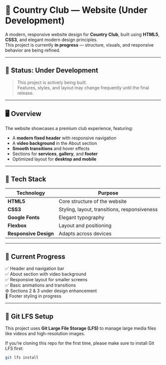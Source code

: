 # 🌿 Country Club — Website (Under Development)

A modern, responsive website design for **Country Club**, built using **HTML5**, **CSS3**, and elegant modern design principles.  
This project is currently **in progress** — structure, visuals, and responsive behavior are being refined.

---

## 🚧 Status: Under Development
> This project is actively being built.  
> Features, styles, and layout may change frequently until the final release.

---

## 🖥️ Overview
The website showcases a premium club experience, featuring:
- A **modern fixed header** with responsive navigation  
- A **video background** in the About section  
- **Smooth transitions** and hover effects  
- Sections for **services**, **gallery**, and **footer**  
- Optimized layout for **desktop and mobile**  

---

## 🧩 Tech Stack
| Technology | Purpose |
|-------------|----------|
| **HTML5** | Core structure of the website |
| **CSS3** | Styling, layout, transitions, responsiveness |
| **Google Fonts** | Elegant typography |
| **Flexbox** | Layout and positioning |
| **Responsive Design** | Adapts across devices |

---

## 🧱 Current Progress
✅ Header and navigation bar  
✅ About section with video background  
✅ Responsive layout for smaller screens  
✅ Basic animations and transitions  
⚙️ Sections 2 & 3 under design enhancement  
🚧 Footer styling in progress  

---
## 🎥 Git LFS Setup

This project uses **Git Large File Storage (LFS)** to manage large media files like videos and high-resolution images.

If you’re cloning this repo for the first time, please make sure to install Git LFS first:

```bash
git lfs install

